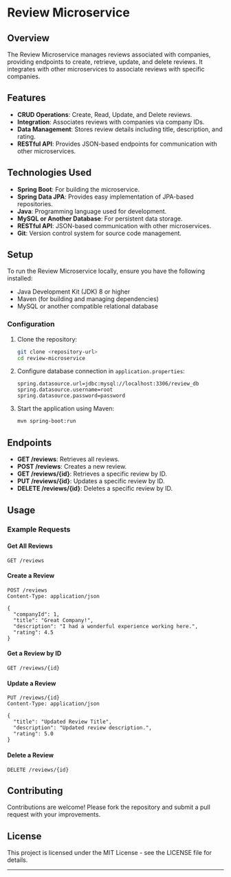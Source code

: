 

# Review Microservice

## Overview

The Review Microservice manages reviews associated with companies, providing endpoints to create, retrieve, update, and delete reviews. It integrates with other microservices to associate reviews with specific companies.

## Features

- **CRUD Operations**: Create, Read, Update, and Delete reviews.
- **Integration**: Associates reviews with companies via company IDs.
- **Data Management**: Stores review details including title, description, and rating.
- **RESTful API**: Provides JSON-based endpoints for communication with other microservices.

## Technologies Used

- **Spring Boot**: For building the microservice.
- **Spring Data JPA**: Provides easy implementation of JPA-based repositories.
- **Java**: Programming language used for development.
- **MySQL or Another Database**: For persistent data storage.
- **RESTful API**: JSON-based communication with other microservices.
- **Git**: Version control system for source code management.

## Setup

To run the Review Microservice locally, ensure you have the following installed:

- Java Development Kit (JDK) 8 or higher
- Maven (for building and managing dependencies)
- MySQL or another compatible relational database

### Configuration

1. Clone the repository:

   ```bash
   git clone <repository-url>
   cd review-microservice
   ```

2. Configure database connection in `application.properties`:

   ```properties
   spring.datasource.url=jdbc:mysql://localhost:3306/review_db
   spring.datasource.username=root
   spring.datasource.password=password
   ```

3. Start the application using Maven:

   ```bash
   mvn spring-boot:run
   ```

## Endpoints

- **GET /reviews**: Retrieves all reviews.
- **POST /reviews**: Creates a new review.
- **GET /reviews/{id}**: Retrieves a specific review by ID.
- **PUT /reviews/{id}**: Updates a specific review by ID.
- **DELETE /reviews/{id}**: Deletes a specific review by ID.

## Usage

### Example Requests

#### Get All Reviews

```http
GET /reviews
```

#### Create a Review

```http
POST /reviews
Content-Type: application/json

{
  "companyId": 1,
  "title": "Great Company!",
  "description": "I had a wonderful experience working here.",
  "rating": 4.5
}
```

#### Get a Review by ID

```http
GET /reviews/{id}
```

#### Update a Review

```http
PUT /reviews/{id}
Content-Type: application/json

{
  "title": "Updated Review Title",
  "description": "Updated review description.",
  "rating": 5.0
}
```

#### Delete a Review

```http
DELETE /reviews/{id}
```

## Contributing

Contributions are welcome! Please fork the repository and submit a pull request with your improvements.

## License

This project is licensed under the MIT License - see the LICENSE file for details.

---


